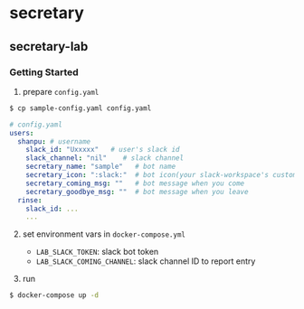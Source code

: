 # secretary

## secretary-lab

### Getting Started

1. prepare `config.yaml`

```bash
$ cp sample-config.yaml config.yaml
```

```yaml
# config.yaml
users:
  shanpu: # username
    slack_id: "Uxxxxx"   # user's slack id
    slack_channel: "nil"    # slack channel
    secretary_name: "sample"   # bot name
    secretary_icon: ":slack:"  # bot icon(your slack-workspace's custom icon name)
    secretary_coming_msg: ""   # bot message when you come
    secretary_goodbye_msg: ""  # bot message when you leave
  rinse:
    slack_id: ...
    ...

```

2. set environment vars in `docker-compose.yml`
   - `LAB_SLACK_TOKEN`: slack bot token 
   - `LAB_SLACK_COMING_CHANNEL`: slack channel ID to report entry

3. run
```bash
$ docker-compose up -d
```

